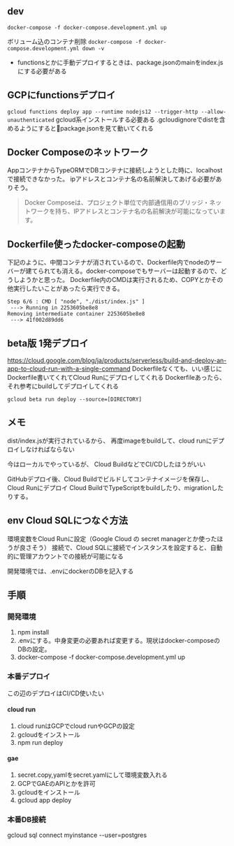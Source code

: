 
## dev
`docker-compose -f docker-compose.development.yml up`

ボリューム込のコンテナ削除
`docker-compose -f docker-compose.development.yml down -v`

- functionsとかに手動デプロイするときは、package.jsonのmainをindex.jsにする必要がある

## GCPにfunctionsデプロイ
`gcloud functions deploy app --runtime nodejs12 --trigger-http --allow-unauthenticated`
gcloud系インストールする必要ある
.gcloudignoreでdistを含めるようにするとpackage.jsonを見て動いてくれる


## Docker Composeのネットワーク
AppコンテナからTypeORMでDBコンテナに接続しようとした時に、localhostで接続できなかった。
ipアドレスとコンテナ名の名前解決してあげる必要がありそう。

> Docker Composeは、プロジェクト単位で内部通信用のブリッジ・ネットワークを持ち、IPアドレスとコンテナ名の名前解決が可能になっています。

## Dockerfile使ったdocker-composeの起動
下記のように、中間コンテナが消されているので、Dockerfile内でnodeのサーバーが建てられても消える。docker-composeでもサーバーは起動するので、どうしようかと思った。
Dockerfile内のCMDは実行されるため、COPYとかその他実行したいことがあったら実行できる。
```
Step 6/6 : CMD [ "node", "./dist/index.js" ]
 ---> Running in 2253605be8e8
Removing intermediate container 2253605be8e8
 ---> 41f002d89dd6
```

## beta版 1発デプロイ
https://cloud.google.com/blog/ja/products/serverless/build-and-deploy-an-app-to-cloud-run-with-a-single-command
Dockerfileなくても、いい感じにDockerfile書いてくれてCloud Runにデプロイしてくれる
Dockerfileあったら、それ参考にbuildしてデプロイしてくれる

```
gcloud beta run deploy --source=[DIRECTORY]
```

## メモ
dist/index.jsが実行されているから、
再度imageをbuildして、cloud runにデプロイしなければならない

今はローカルでやっているが、
Cloud BuildなどでCI/CDしたほうがいい

GitHubデプロイ後、Cloud Buildでビルドしてコンテナイメージを保存し、Cloud Runにデプロイ
Cloud BuildでTypeScriptをbuildしたり、migrationしたりする。
## env Cloud SQLにつなぐ方法

環境変数をCloud Runに設定（Google Cloud の secret managerとか使ったほうが良さそう）
接続で、Cloud SQLに接続でインスタンスを設定すると、自動的に管理アカウントでの接続が可能になる

開発環境では、.envにdockerのDBを記入する

## 手順

### 開発環境
1. npm install
2. .envにする。中身変更の必要あれば変更する。現状はdocker-composeのDBの設定。
3. docker-compose -f docker-compose.development.yml up

### 本番デプロイ
この辺のデプロイはCI/CD使いたい
#### cloud run
1. cloud runはGCPでcloud runやGCPの設定
2. gcloudをインストール
3. npm run deploy

#### gae
1. secret.copy,yamlをsecret.yamlにして環境変数入れる
2. GCPでGAEのAPIとかを許可
3. gcloudをインストール
4. gcloud app deploy

### 本番DB接続
gcloud sql connect myinstance --user=postgres
